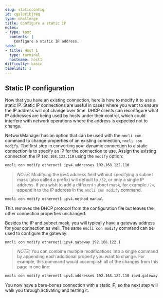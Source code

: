 ```yaml
---
slug: staticconfig
id: cgsl0ribjreq
type: challenge
title: Configure a static IP
notes:
- type: text
  contents: |
    Configure a static IP address.
tabs:
- title: Host 1
  type: terminal
  hostname: host1
difficulty: basic
timelimit: 1
---
```

## Static IP configuration

Now that you have an existing connection, here is how to modify it to use a static IP. Static IP connections are useful in cases where you want to ensure the IP address will not change over time. DHCP clients can reconfigure what IP addresses are being used by hosts under their control, which could interfere with network operations where the address is expected not to change.

NetworkManager has an option that can be used with the `nmcli con` command
to change properties of an existing connection, `nmcli con modify`.
The first step in converting your dynamic connection to a static connection is to specify an IP for the connection to use. Assign the existing connection the IP `192.168.122.110` using the `modify` option:

```bash
nmcli con modify ethernet1 ipv4.addresses 192.168.122.110
```

>_NOTE:_ Modifying the ipv4 address field without specifying a subnet mask (also called a prefix) will default to `/32`, or only a single IP address. If you wish
to add a different subnet mask, for example `/24`, append it to the IP address in the `nmcli con modify` command.

```bash
nmcli con modify ethernet1 ipv4.method manual
```

This removes the DHCP protocol from the configuration file but leaves the, other connection properties unchanged.

Besides the IP and subnet mask, you will typically have a gateway address for your connection as well. The same `nmcli con modify` command can be used to configure the gateway:

```bash
nmcli con modify ethernet1 ipv4.gateway 192.168.122.1
```

>_NOTE:_ You can combine multiple modifications into a single command by appending each additional property you want to change. For example, this command would accomplish all of the changes from this page in one line:

```bash
nmcli con modify ethernet1 ipv4.addresses 192.168.122.110 ipv4.gateway 192.168.122.1 ipv4.method manual
```

You now have a bare-bones connection with a static IP, so the next step will walk you through activating and testing it.
